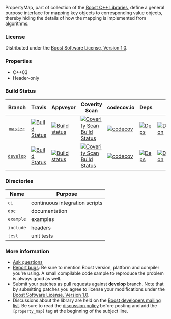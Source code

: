 PropertyMap, part of collection of the [Boost C++ Libraries](http://github.com/boostorg), 
define a general purpose interface for mapping key objects to corresponding value objects, thereby hiding the details of how the mapping is implemented from algorithms.

### License

Distributed under the [Boost Software License, Version 1.0](http://www.boost.org/LICENSE_1_0.txt).

### Properties

* C++03
* Header-only

### Build Status

Branch          | Travis | Appveyor | Coverity Scan | codecov.io | Deps | Docs | Tests |
:-------------: | ------ | -------- | ------------- | ---------- | ---- | ---- | ----- |
[`master`](https://github.com/boostorg/property_map/tree/master) | [![Build Status](https://travis-ci.org/boostorg/property_map.svg?branch=master)](https://travis-ci.org/boostorg/property_map) | [![Build status](https://ci.appveyor.com/api/projects/status/vwj0va6smicyir8i/branch/master?svg=true)](https://ci.appveyor.com/project/jeking3/property_map-ugm8o/branch/master) | [![Coverity Scan Build Status](https://scan.coverity.com/projects/13982/badge.svg)](https://scan.coverity.com/projects/boostorg-property_map) | [![codecov](https://codecov.io/gh/boostorg/property_map/branch/master/graph/badge.svg)](https://codecov.io/gh/boostorg/property_map/branch/master)| [![Deps](https://img.shields.io/badge/deps-master-brightgreen.svg)](https://pdimov.github.io/boostdep-report/master/property_map.html) | [![Documentation](https://img.shields.io/badge/docs-master-brightgreen.svg)](http://www.boost.org/doc/libs/master/doc/html/property_map.html) | [![Enter the Matrix](https://img.shields.io/badge/matrix-master-brightgreen.svg)](http://www.boost.org/development/tests/master/developer/property_map.html)
[`develop`](https://github.com/boostorg/property_map/tree/develop) | [![Build Status](https://travis-ci.org/boostorg/property_map.svg?branch=develop)](https://travis-ci.org/boostorg/property_map) | [![Build status](https://ci.appveyor.com/api/projects/status/vwj0va6smicyir8i/branch/develop?svg=true)](https://ci.appveyor.com/project/jeking3/property_map-ugm8o/branch/develop) | [![Coverity Scan Build Status](https://scan.coverity.com/projects/13982/badge.svg)](https://scan.coverity.com/projects/boostorg-property_map) | [![codecov](https://codecov.io/gh/boostorg/property_map/branch/develop/graph/badge.svg)](https://codecov.io/gh/boostorg/property_map/branch/develop) | [![Deps](https://img.shields.io/badge/deps-develop-brightgreen.svg)](https://pdimov.github.io/boostdep-report/develop/property_map.html) | [![Documentation](https://img.shields.io/badge/docs-develop-brightgreen.svg)](http://www.boost.org/doc/libs/develop/doc/html/property_map.html) | [![Enter the Matrix](https://img.shields.io/badge/matrix-develop-brightgreen.svg)](http://www.boost.org/development/tests/develop/developer/property_map.html)

### Directories

| Name        | Purpose                        |
| ----------- | ------------------------------ |
| `ci`        | continuous integration scripts |
| `doc`       | documentation                  |
| `example`   | examples                       |
| `include`   | headers                        |
| `test`      | unit tests                     |

### More information

* [Ask questions](http://stackoverflow.com/questions/ask?tags=c%2B%2B,boost,boost-property_map)
* [Report bugs](https://github.com/boostorg/property_map/issues): Be sure to mention Boost version, platform and compiler you're using. A small compilable code sample to reproduce the problem is always good as well.
* Submit your patches as pull requests against **develop** branch. Note that by submitting patches you agree to license your modifications under the [Boost Software License, Version 1.0](http://www.boost.org/LICENSE_1_0.txt).
* Discussions about the library are held on the [Boost developers mailing list](http://www.boost.org/community/groups.html#main). Be sure to read the [discussion policy](http://www.boost.org/community/policy.html) before posting and add the `[property_map]` tag at the beginning of the subject line.

